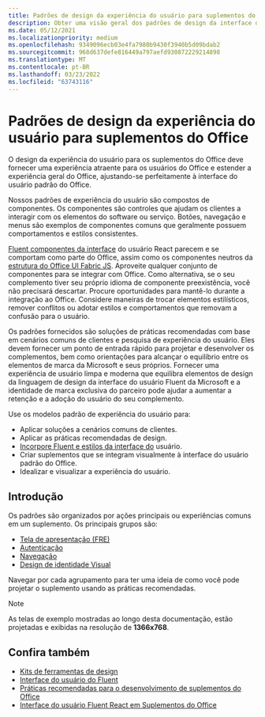 ```yaml
---
title: Padrões de design da experiência do usuário para suplementos do Office
description: Obter uma visão geral dos padrões de design da interface do usuário para Office de Office, incluindo padrões de navegação, autenticação, primeira executar e identidade visual.
ms.date: 05/12/2021
ms.localizationpriority: medium
ms.openlocfilehash: 9349096ecb03e4fa7980b9430f3940b5d09bdab2
ms.sourcegitcommit: 968d637defe816449a797aefd930872229214898
ms.translationtype: MT
ms.contentlocale: pt-BR
ms.lasthandoff: 03/23/2022
ms.locfileid: "63743116"
---
```

# <a name="ux-design-patterns-for-office-add-ins"></a>Padrões de design da experiência do usuário para suplementos do Office

O design da experiência do usuário para os suplementos do Office deve fornecer uma experiência atraente para os usuários do Office e estender a experiência geral do Office, ajustando-se perfeitamente à interface do usuário padrão do Office.  

Nossos padrões de experiência do usuário são compostos de componentes. Os componentes são controles que ajudam os clientes a interagir com os elementos do software ou serviço. Botões, navegação e menus são exemplos de componentes comuns que geralmente possuem comportamentos e estilos consistentes.

[Fluent componentes da interface](using-office-ui-fabric-react.md) do usuário React parecem e se comportam como parte do Office, assim como os componentes neutros da [estrutura do Office UI Fabric JS](fabric-core.md). Aproveite qualquer conjunto de componentes para se integrar com Office. Como alternativa, se o seu complemento tiver seu próprio idioma de componente preexistência, você não precisará descartar. Procure oportunidades para mantê-lo durante a integração ao Office. Considere maneiras de trocar elementos estilísticos, remover conflitos ou adotar estilos e comportamentos que removam a confusão para o usuário.

Os padrões fornecidos são soluções de práticas recomendadas com base em cenários comuns de clientes e pesquisa de experiência do usuário. Eles devem fornecer um ponto de entrada rápido para projetar e desenvolver os complementos, bem como orientações para alcançar o equilíbrio entre os elementos de marca da Microsoft e seus próprios. Fornecer uma experiência de usuário limpa e moderna que equilibra elementos de design da linguagem de design da interface do usuário Fluent da Microsoft e a identidade de marca exclusiva do parceiro pode ajudar a aumentar a retenção e a adoção do usuário do seu complemento.

Use os modelos padrão de experiência do usuário para:

* Aplicar soluções a cenários comuns de clientes.
* Aplicar as práticas recomendadas de design.
* [Incorpore Fluent e estilos da interface do](https://developer.microsoft.com/fluentui#/get-started) usuário.
* Criar suplementos que se integram visualmente à interface do usuário padrão do Office.
* Idealizar e visualizar a experiência do usuário.

## <a name="getting-started"></a>Introdução

Os padrões são organizados por ações principais ou experiências comuns em um suplemento. Os principais grupos são:

* [Tela de apresentação (FRE)](../design/first-run-experience-patterns.md)
* [Autenticação](../design/authentication-patterns.md)
* [Navegação](../design/navigation-patterns.md)
* [Design de identidade Visual](../design/branding-patterns.md)

Navegar por cada agrupamento para ter uma ideia de como você pode projetar o suplemento usando as práticas recomendadas.

> [!NOTE]
> As telas de exemplo mostradas ao longo desta documentação, estão projetadas e exibidas na resolução de **1366x768**.

## <a name="see-also"></a>Confira também

* [Kits de ferramentas de design](design-toolkits.md)
* [Interface do usuário do Fluent](https://developer.microsoft.com/fluentui#)
* [Práticas recomendadas para o desenvolvimento de suplementos do Office](../concepts/add-in-development-best-practices.md)
* [Interface do usuário Fluent React em Suplementos do Office](using-office-ui-fabric-react.md)
